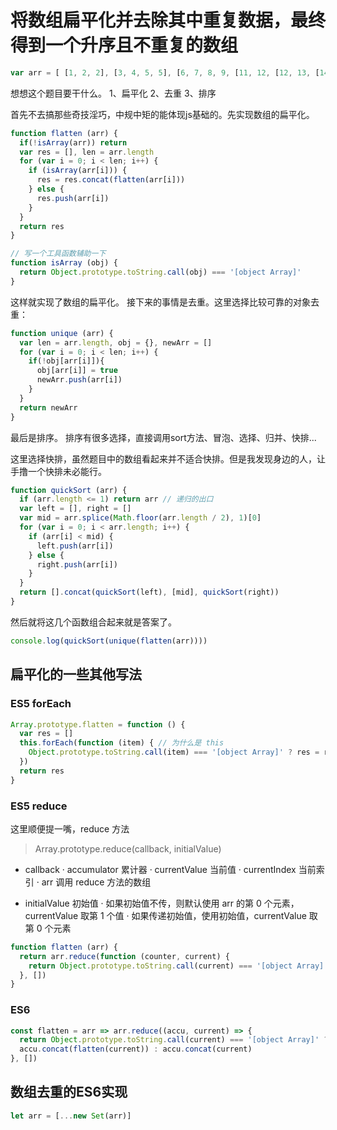 # 将数组扁平化并去除其中重复数据，最终得到一个升序且不重复的数组

```js
var arr = [ [1, 2, 2], [3, 4, 5, 5], [6, 7, 8, 9, [11, 12, [12, 13, [14] ] ] ], 10];
```

想想这个题目要干什么。
1、扁平化
2、去重
3、排序

首先不去搞那些奇技淫巧，中规中矩的能体现js基础的。先实现数组的扁平化。

```js
function flatten (arr) {
  if(!isArray(arr)) return
  var res = [], len = arr.length
  for (var i = 0; i < len; i++) {
    if (isArray(arr[i])) {
      res = res.concat(flatten(arr[i]))
    } else {
      res.push(arr[i])
    }
  }
  return res
}

// 写一个工具函数辅助一下
function isArray (obj) {
  return Object.prototype.toString.call(obj) === '[object Array]'
}
```
这样就实现了数组的扁平化。
接下来的事情是去重。这里选择比较可靠的对象去重：

```js
function unique (arr) {
  var len = arr.length, obj = {}, newArr = []
  for (var i = 0; i < len; i++) {
    if(!obj[arr[i]]){
      obj[arr[i]] = true
      newArr.push(arr[i])
    }
  }
  return newArr
}
```
最后是排序。
排序有很多选择，直接调用sort方法、冒泡、选择、归并、快排...

这里选择快排，虽然题目中的数组看起来并不适合快排。但是我发现身边的人，让手撸一个快排未必能行。

```js
function quickSort (arr) {
  if (arr.length <= 1) return arr // 递归的出口
  var left = [], right = []
  var mid = arr.splice(Math.floor(arr.length / 2), 1)[0]
  for (var i = 0; i < arr.length; i++) {
    if (arr[i] < mid) {
      left.push(arr[i])
    } else {
      right.push(arr[i])
    }
  }
  return [].concat(quickSort(left), [mid], quickSort(right))
}
```
然后就将这几个函数组合起来就是答案了。

```js
console.log(quickSort(unique(flatten(arr))))
```


## 扁平化的一些其他写法
### ES5 forEach

```js
Array.prototype.flatten = function () {
  var res = []
  this.forEach(function (item) { // 为什么是 this
    Object.prototype.toString.call(item) === '[object Array]' ? res = res.concat(item.flatten) : res.push(item)
  })
  return res
}
```
### ES5 reduce

这里顺便提一嘴，reduce 方法

>Array.prototype.reduce(callback, initialValue)

- callback
  · accumulator   累计器
  · currentValue  当前值
  · currentIndex  当前索引
  · arr           调用 reduce 方法的数组

- initialValue 初始值
  · 如果初始值不传，则默认使用 arr 的第 0 个元素，currentValue 取第 1 个值
  · 如果传递初始值，使用初始值，currentValue 取第 0 个元素

```js
function flatten (arr) {
  return arr.reduce(function (counter, current) {
    return Object.prototype.toString.call(current) === '[object Array]' ? counter.concat(flatten(current)) : counter.concat(current)
  }, [])
}
```

### ES6

```js
const flatten = arr => arr.reduce((accu, current) => {
  return Object.prototype.toString.call(current) === '[object Array]' ?
  accu.concat(flatten(current)) : accu.concat(current)
}, [])
```


## 数组去重的ES6实现

```js
let arr = [...new Set(arr)]
```